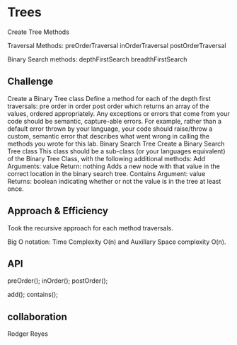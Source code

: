 # Trees
<!-- Short summary or background information -->
Create Tree Methods

Traversal Methods: preOrderTraversal inOrderTraversal postOrderTraversal

Binary Search methods: depthFirstSearch breadthFirstSearch

## Challenge
<!-- Description of the challenge -->
Create a Binary Tree class
Define a method for each of the depth first traversals:
pre order
in order
post order which returns an array of the values, ordered appropriately.
Any exceptions or errors that come from your code should be semantic, capture-able errors. For example, rather than a default error thrown by your language, your code should raise/throw a custom, semantic error that describes what went wrong in calling the methods you wrote for this lab.
Binary Search Tree
Create a Binary Search Tree class
This class should be a sub-class (or your languages equivalent) of the Binary Tree Class, with the following additional methods:
Add
Arguments: value
Return: nothing
Adds a new node with that value in the correct location in the binary search tree.
Contains
Argument: value
Returns: boolean indicating whether or not the value is in the tree at least once.

## Approach & Efficiency
<!-- What approach did you take? Why? What is the Big O space/time for this approach? -->
Took the recursive approach for each method traversals.

Big O notation: Time Complexity O(n) and Auxillary Space complexity O(n).
## API
<!-- Description of each method publicly available in each of your trees -->
preOrder(); inOrder(); postOrder();

add(); contains();

## collaboration
Rodger Reyes

